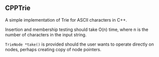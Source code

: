 ## CPPTrie

A simple implementation of Trie for ASCII characters in C++.

Insertion and membership testing should take O(n) time, where n is the number of characters in the input string.

`TrieNode *take()` is provided should the user wants to operate directly on nodes, perhaps creating copy of node pointers.